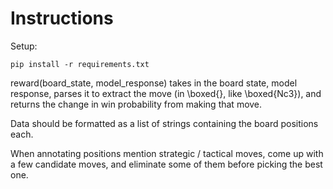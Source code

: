 # Instructions

Setup:

```
pip install -r requirements.txt
```

reward(board_state, model_response) takes in the board state, model response, parses it to extract the move (in \\boxed{}, like \\boxed{Nc3}), and returns the change in win probability from making that move. 

Data should be formatted as a list of strings containing the board positions each. 

When annotating positions mention strategic / tactical moves, come up with a few candidate moves, and eliminate some of them before picking the best one. 

